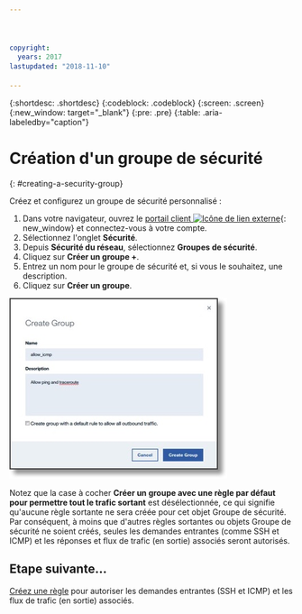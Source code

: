 ```yaml
---



copyright:
  years: 2017
lastupdated: "2018-11-10"

---
```


{:shortdesc: .shortdesc}
{:codeblock: .codeblock}
{:screen: .screen}
{:new_window: target="_blank"}
{:pre: .pre}
{:table: .aria-labeledby="caption"}

# Création d'un groupe de sécurité
{: #creating-a-security-group}

Créez et configurez un groupe de sécurité personnalisé :

1. Dans votre navigateur, ouvrez le [portail client ![Icône de lien externe](../../icons/launch-glyph.svg "Icône de lien externe")](https://control.softlayer.com/){: new_window} et connectez-vous à votre compte.
2.	Sélectionnez l'onglet **Sécurité**.
3. Depuis **Sécurité du réseau**, sélectionnez **Groupes de sécurité**.
4.	Cliquez sur **Créer un groupe +**.
5.	Entrez un nom pour le groupe de sécurité et, si vous le souhaitez, une description.
6. Cliquez sur **Créer un groupe**.

![Création d'un groupe de sécurité](./images/create_sg.jpg)

Notez que la case à cocher **Créer un groupe avec une règle par défaut pour permettre tout le trafic sortant** est désélectionnée, ce qui signifie qu'aucune règle sortante ne sera créée pour cet objet Groupe de sécurité. Par conséquent, à moins que d'autres règles sortantes ou objets Groupe de sécurité ne soient créés, seules les demandes entrantes (comme SSH et ICMP) et les réponses et flux de trafic (en sortie) associés seront autorisés.

## Etape suivante...
[Créez une règle](/docs/infrastructure/security-groups?topic=security-groups-creating-a-new-rule) pour autoriser les demandes entrantes (SSH et ICMP) et les flux de trafic (en sortie) associés.  
